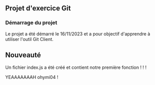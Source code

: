## Projet d'exercice Git

### Démarrage du projet

Le projet a été démarré le 16/11/2023 et a pour objectif d'apprendre à utiliser l'outil Git Client.

## Nouveauté

Un fichier index.js a été créé et contient notre première fonction ! ! !

YEAAAAAAAH ohymi04 ! 
